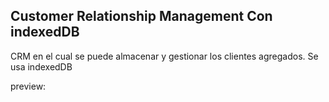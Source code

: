 ##  Customer Relationship Management Con indexedDB

CRM en el cual se puede almacenar y gestionar los clientes agregados. Se usa indexedDB

preview: 